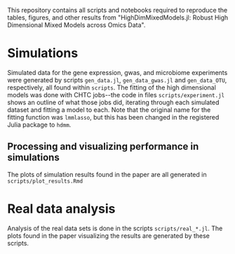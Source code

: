 This repository contains all scripts and notebooks required to reproduce the tables, figures, and other results from "HighDimMixedModels.jl: Robust High Dimensional Mixed Models across Omics Data".


# Simulations

Simulated data for the gene expression, gwas, and microbiome experiments were generated by scripts `gen_data.jl`, `gen_data_gwas.jl` and `gen_data_OTU`, respectively, all found within `scripts`. The fitting of the high dimensional models was done with CHTC jobs--the code in files `scripts/experiment.jl` shows an outline of what those jobs did, iterating through each simulated dataset and fitting a model to each. Note that the original name for the fitting function was `lmmlasso`, but this has been changed in the registered Julia package to `hdmm`.

## Processing and visualizing performance in simulations

The plots of simulation results found in the paper are all generated in `scripts/plot_results.Rmd`

# Real data analysis

Analysis of the real data sets is done in the scripts `scripts/real_*.jl`. The plots found in the paper visualizing the results are generated by these scripts.
